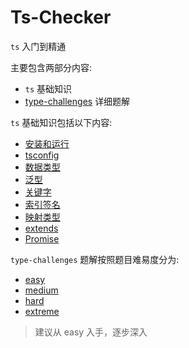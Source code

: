 # Ts-Checker

`ts` 入门到精通

主要包含两部分内容:

- `ts` 基础知识
- [type-challenges](https://github.com/type-challenges/type-challenges) 详细题解

`ts` 基础知识包括以下内容:

- [安装和运行](https://github.com/lybenson/ts-checker/blob/master/site/docs/core/1-install-run.md)
- [tsconfig](https://github.com/lybenson/ts-checker/blob/master/site/docs/core/2-tsconfig.md)
- [数据类型](https://github.com/lybenson/ts-checker/blob/master/site/docs/core/3-type.md)
- [泛型](https://github.com/lybenson/ts-checker/blob/master/site/docs/core/4-generics.md)
- [关键字](https://github.com/lybenson/ts-checker/blob/master/site/docs/core/5-keywords.md)
- [索引签名](https://github.com/lybenson/ts-checker/blob/master/site/docs/core/6-index-signature.md)
- [映射类型](https://github.com/lybenson/ts-checker/blob/master/site/docs/core/7-mapped-types.md)
- [extends](https://github.com/lybenson/ts-checker/blob/master/site/docs/core/8-extends.md)
- [Promise](https://github.com/lybenson/ts-checker/blob/master/site/docs/core/9-promise.md)

`type-challenges` 题解按照题目难易度分为:

- [easy](https://ts.lybenson.com/category/%E9%A2%98%E8%A7%A3---easy)
- [medium](https://ts.lybenson.com/category/%E9%A2%98%E8%A7%A3---medium)
- [hard](https://ts.lybenson.com/category/%E9%A2%98%E8%A7%A3---hard)
- [extreme](https://ts.lybenson.com/category/%E9%A2%98%E8%A7%A3---extreme)

> 建议从 easy 入手，逐步深入
